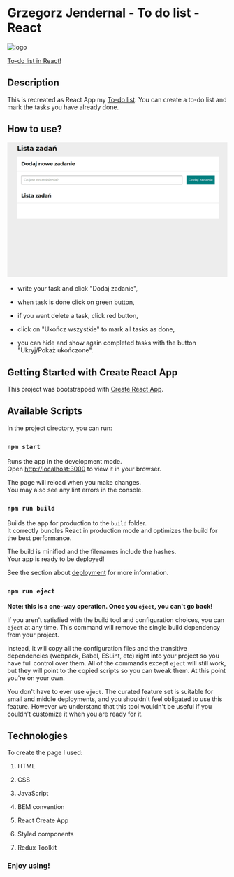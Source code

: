 #  Grzegorz Jendernal - To do list - React

![logo](https://raw.githubusercontent.com/GrzegorzJendernal/to-do-list-react/main/images/share.png)

[To-do list in React!](https://grzegorzjendernal.github.io/to-do-list-react/)

## Description

This is recreated as React App my [To-do list](https://grzegorzjendernal.github.io/to-do-list/). You can create a to-do list and mark the tasks you have already done.

##  How to use?

![Site screen](https://raw.githubusercontent.com/GrzegorzJendernal/to-do-list-react/main/images/Animation.gif)

- write your task and click "Dodaj zadanie",

- when task is done click on green button,

- if you want delete a task, click red button,

- click on "Ukończ wszystkie" to mark all tasks as done,

- you can hide and show again completed tasks with the button "Ukryj/Pokaż ukończone".

## Getting Started with Create React App

This project was bootstrapped with [Create React App](https://github.com/facebook/create-react-app).

## Available Scripts

In the project directory, you can run:

### `npm start`

Runs the app in the development mode.\
Open [http://localhost:3000](http://localhost:3000) to view it in your browser.

The page will reload when you make changes.\
You may also see any lint errors in the console.


### `npm run build`

Builds the app for production to the `build` folder.\
It correctly bundles React in production mode and optimizes the build for the best performance.

The build is minified and the filenames include the hashes.\
Your app is ready to be deployed!

See the section about [deployment](https://facebook.github.io/create-react-app/docs/deployment) for more information.

### `npm run eject`

**Note: this is a one-way operation. Once you `eject`, you can't go back!**

If you aren't satisfied with the build tool and configuration choices, you can `eject` at any time. This command will remove the single build dependency from your project.

Instead, it will copy all the configuration files and the transitive dependencies (webpack, Babel, ESLint, etc) right into your project so you have full control over them. All of the commands except `eject` will still work, but they will point to the copied scripts so you can tweak them. At this point you're on your own.

You don't have to ever use `eject`. The curated feature set is suitable for small and middle deployments, and you shouldn't feel obligated to use this feature. However we understand that this tool wouldn't be useful if you couldn't customize it when you are ready for it.

##  Technologies

To create the page I used:

1. HTML

2. CSS

3. JavaScript

4. BEM convention

5. React Create App

6. Styled components

7. Redux Toolkit

###  Enjoy using!